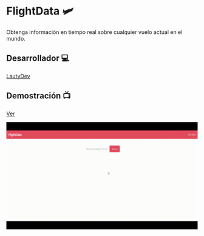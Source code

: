 # FlightData 🛩️

Obtenga información en tiempo real sobre cualquier vuelo actual en el mundo.

## Desarrollador 💻

[LautyDev](https://lauty.dev)

## Demostración 📺

[Ver](https://finalprojectonerjs.lauty.dev)

![1659848719918](image/README/1659848719918.png)
